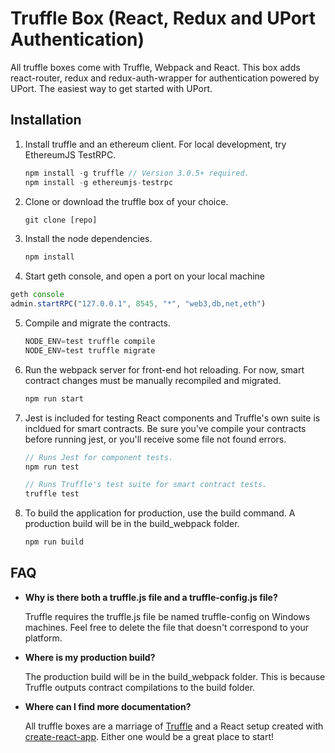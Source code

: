 # Truffle Box (React, Redux and UPort Authentication)

All truffle boxes come with Truffle, Webpack and React. This box adds react-router, redux and redux-auth-wrapper for authentication powered by UPort. The easiest way to get started with UPort.

## Installation

1. Install truffle and an ethereum client. For local development, try EthereumJS TestRPC.
    ```javascript
    npm install -g truffle // Version 3.0.5+ required.
    npm install -g ethereumjs-testrpc
    ```

2. Clone or download the truffle box of your choice.
    ```javascript
    git clone [repo]
    ```

3. Install the node dependencies.
    ```javascript
    npm install
    ```
4. Start geth console, and open a port on your local machine
  ```javascript
  geth console
  admin.startRPC("127.0.0.1", 8545, "*", "web3,db,net,eth")
  ```

5. Compile and migrate the contracts.
    ```javascript
    NODE_ENV=test truffle compile
    NODE_ENV=test truffle migrate
    ```

6. Run the webpack server for front-end hot reloading. For now, smart contract changes must be manually recompiled and migrated.
    ```javascript
    npm run start
    ```

7. Jest is included for testing React components and Truffle's own suite is incldued for smart contracts. Be sure you've compile your contracts before running jest, or you'll receive some file not found errors.
    ```javascript
    // Runs Jest for component tests.
    npm run test

    // Runs Truffle's test suite for smart contract tests.
    truffle test
    ```

8. To build the application for production, use the build command. A production build will be in the build_webpack folder.
    ```javascript
    npm run build
    ```

## FAQ

* __Why is there both a truffle.js file and a truffle-config.js file?__

    Truffle requires the truffle.js file be named truffle-config on Windows machines. Feel free to delete the file that doesn't correspond to your platform.

* __Where is my production build?__

    The production build will be in the build_webpack folder. This is because Truffle outputs contract compilations to the build folder.

* __Where can I find more documentation?__

    All truffle boxes are a marriage of [Truffle](http://truffleframework.com/) and a React setup created with [create-react-app](https://github.com/facebookincubator/create-react-app/blob/master/packages/react-scripts/template/README.md). Either one would be a great place to start!
